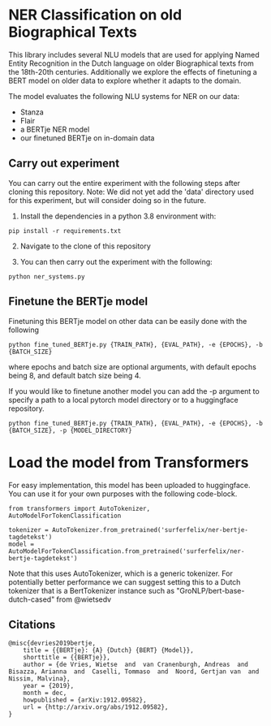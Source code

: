 # NER Classification on old Biographical Texts

This library includes several NLU models that are used for applying Named Entity Recognition in the Dutch language on older Biographical texts from the 18th-20th centuries. Additionally we explore the effects of finetuning a BERT model on older data to explore whether it adapts to the domain. 

The model evaluates the following NLU systems for NER on our data:
- Stanza
- Flair
- a BERTje NER model
- our finetuned BERTje on in-domain data

## Carry out experiment

You can carry out the entire experiment with the following steps after cloning this repository.
Note: We did not yet add the 'data' directory used for this experiment, but will consider doing so in the future. 

1. Install the dependencies in a python 3.8 environment with:

 `pip install -r requirements.txt`
 
2. Navigate to the clone of this repository

3. You can then carry out the experiment with the following:

 `python ner_systems.py`
 
## Finetune the BERTje model

Finetuning this BERTje model on other data can be easily done with the following

`python fine_tuned_BERTje.py {TRAIN_PATH}, {EVAL_PATH}, -e {EPOCHS}, -b {BATCH_SIZE}`

where epochs and batch size are optional arguments, with default epochs being 8, and default batch size being 4.

If you would like to finetune another model you can add the -p argument to specify a path to a local pytorch model directory or to a huggingface repository.

`python fine_tuned_BERTje.py {TRAIN_PATH}, {EVAL_PATH}, -e {EPOCHS}, -b {BATCH_SIZE}, -p {MODEL_DIRECTORY}`

# Load the model from Transformers

For easy implementation, this model has been uploaded to huggingface. You can use it for your own purposes with the following code-block. 
```
from transformers import AutoTokenizer, AutoModelForTokenClassification

tokenizer = AutoTokenizer.from_pretrained('surferfelix/ner-bertje-tagdetekst')
model = AutoModelForTokenClassification.from_pretrained('surferfelix/ner-bertje-tagdetekst')
```

Note that this uses AutoTokenizer, which is a generic tokenizer. For potentially better performance we can suggest setting this to a Dutch tokenizer that is a BertTokenizer instance such as "GroNLP/bert-base-dutch-cased" from @wietsedv 


## Citations

```
@misc{devries2019bertje,
	title = {{BERTje}: {A} {Dutch} {BERT} {Model}},
	shorttitle = {{BERTje}},
	author = {de Vries, Wietse  and  van Cranenburgh, Andreas  and  Bisazza, Arianna  and  Caselli, Tommaso  and  Noord, Gertjan van  and  Nissim, Malvina},
	year = {2019},
	month = dec,
	howpublished = {arXiv:1912.09582},
	url = {http://arxiv.org/abs/1912.09582},
}
```
